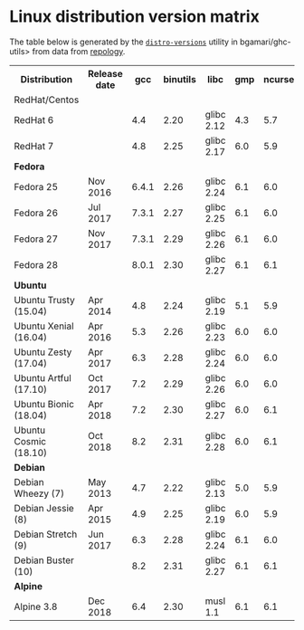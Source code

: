 # Linux distribution version matrix

The table below is generated by the
[`distro-versions`](https://gitlab.haskell.org/bgamari/ghc-utils/-/tree/master/rel-eng%2Fdistro-versions)
utility in bgamari/ghc-utils> from data from [repology](https://repology.org).

<table>
<tr>
  <th>Distribution</th>
  <th>Release date</th>
  <th>gcc</th>
  <th>binutils</th>
  <th>libc</th>
  <th>gmp</th>
  <th>ncurses</th>
  <th>tinfo</th>
  <th>Comments</th>
  <th>Has bindist?</th>
</tr>
<tr>
  <td>RedHat/Centos</td>
  <td></td>
  <td></td>
  <td></td>
  <td></td>
  <td></td>
  <td></td>
  <td></td>
  <td></td>
  <td></td>
</tr>
<tr>
  <td>RedHat 6</td>
  <td></td>
  <td>4.4</td>
  <td>2.20</td>
  <td>glibc 2.12</td>
  <td>4.3</td>
  <td>5.7</td>
  <td></td>
  <td></td>
  <td></td>
</tr>
<tr>
  <td>RedHat 7</td>
  <td></td>
  <td>4.8</td>
  <td>2.25</td>
  <td>glibc 2.17</td>
  <td>6.0</td>
  <td>5.9</td>
  <td></td>
  <td></td>
  <td></td>
 </tr>
<tr>
  <td><b>Fedora</b></td>
  <td></td>
  <td></td>
  <td></td>
  <td></td>
  <td></td>
  <td></td>
  <td></td>
  <td></td>
  <td></td>
</tr>
<tr>
  <td>Fedora 25</td>
  <td>Nov 2016</td>
  <td>6.4.1</td>
  <td>2.26</td>
  <td>glibc 2.24</td>
  <td>6.1</td>
  <td>6.0</td>
  <td></td>
  <td></td>
  <td></td>
</tr>
<tr>
  <td>Fedora 26</td>
  <td>Jul 2017</td>
  <td>7.3.1</td>
  <td>2.27</td>
  <td>glibc 2.25</td>
  <td>6.1</td>
  <td>6.0</td>
  <td></td>
  <td></td>
  <td></td>
</tr>
<tr>
  <td>Fedora 27</td>
  <td>Nov 2017</td>
  <td>7.3.1</td>
  <td>2.29</td>
  <td>glibc 2.26</td>
  <td>6.1</td>
  <td>6.0</td>
  <td>6</td>
  <td></td>
  <td>✓</td>
</tr>
<tr>
  <td>Fedora 28</td>
  <td></td>
  <td>8.0.1</td>
  <td>2.30</td>
  <td>glibc 2.27</td>
  <td>6.1</td>
  <td>6.1</td>
  <td></td>
  <td></td>
  <td></td>
</tr>
<tr>
  <td><b>Ubuntu</b></td>
  <td></td>
  <td></td>
  <td></td>
  <td></td>
  <td></td>
  <td></td>
  <td></td>
  <td></td>
  <td></td>
</tr>
<tr>
  <td>Ubuntu Trusty (15.04)</td>
  <td>Apr 2014</td>
  <td>4.8</td>
  <td>2.24</td>
  <td>glibc 2.19</td>
  <td>5.1</td>
  <td>5.9</td>
  <td></td>
  <td></td>
  <td></td>
</tr>
<tr>
  <td>Ubuntu Xenial (16.04)</td>
  <td>Apr 2016</td>
  <td>5.3</td>
  <td>2.26</td>
  <td>glibc 2.23</td>
  <td>6.0</td>
  <td>6.0</td>
  <td></td>
  <td></td>
  <td></td>
</tr>
<tr>
  <td>Ubuntu Zesty (17.04)</td>
  <td>Apr 2017</td>
  <td>6.3</td>
  <td>2.28</td>
  <td>glibc 2.24</td>
  <td>6.0</td>
  <td>6.0</td>
  <td></td>
  <td></td>
  <td></td>
</tr>
<tr>
  <td>Ubuntu Artful (17.10)</td>
  <td>Oct 2017</td>
  <td>7.2</td>
  <td>2.29</td>
  <td>glibc 2.26</td>
  <td>6.0</td>
  <td>6.0</td>
  <td></td>
  <td></td>
  <td></td>
</tr>
<tr>
  <td>Ubuntu Bionic (18.04)</td>
  <td>Apr 2018</td>
  <td>7.2</td>
  <td>2.30</td>
  <td>glibc 2.27</td>
  <td>6.0</td>
  <td>6.1</td>
  <td></td>
  <td></td>
  <td></td>
</tr>
<tr>
  <td>Ubuntu Cosmic (18.10)</td>
  <td>Oct 2018</td>
  <td>8.2</td>
  <td>2.31</td>
  <td>glibc 2.28</td>
  <td>6.0</td>
  <td>6.1</td>
  <td></td>
  <td></td>
  <td></td>
</tr>
<tr>
  <td><b>Debian</b></td>
  <td></td>
  <td></td>
  <td></td>
  <td></td>
  <td></td>
  <td></td>
  <td></td>
  <td></td>
  <td></td>
</tr>
<tr>
  <td>Debian Wheezy (7)</td>
  <td>May 2013</td>
  <td>4.7</td>
  <td>2.22</td>
  <td>glibc 2.13</td>
  <td>5.0</td>
  <td>5.9</td>
  <td></td>
  <td></td>
  <td></td>
</tr>
<tr>
  <td>Debian Jessie (8)</td>
  <td>Apr 2015</td>
  <td>4.9</td>
  <td>2.25</td>
  <td>glibc 2.19</td>
  <td>6.0</td>
  <td>5.9</td>
  <td></td>
  <td></td>
  <td>✓</td>
</tr>
<tr>
  <td>Debian Stretch (9)</td>
  <td>Jun 2017</td>
  <td>6.3</td>
  <td>2.28</td>
  <td>glibc 2.24</td>
  <td>6.1</td>
  <td>6.0</td>
  <td>5</td>
  <td></td>
  <td>✓</td>
</tr>
<tr>
  <td>Debian Buster (10)</td>
  <td></td>
  <td>8.2</td>
  <td>2.31</td>
  <td>glibc 2.27</td>
  <td>6.1</td>
  <td>6.1</td>
  <td></td>
  <td></td>
  <td></td>
</tr>
<tr>
  <td><b>Alpine</b></td>
  <td></td>
  <td></td>
  <td></td>
  <td></td>
  <td></td>
  <td></td>
  <td></td>
  <td></td>
  <td></td>
</tr>
<tr>
  <td>Alpine 3.8</td>
  <td>Dec 2018</td>
  <td>6.4</td>
  <td>2.30</td>
  <td>musl 1.1</td>
  <td>6.1</td>
  <td>6.1</td>
  <td></td>
  <td></td>
  <td></td>
</tr>
</table>



